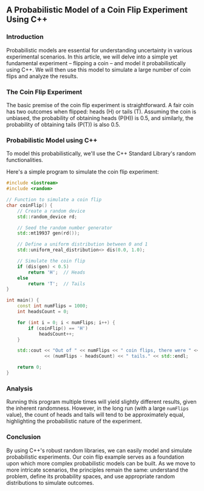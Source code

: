 ## A Probabilistic Model of a Coin Flip Experiment Using C++

### Introduction

Probabilistic models are essential for understanding uncertainty in various experimental scenarios. In this article, we will delve into a simple yet fundamental experiment – flipping a coin – and model it probabilistically using C++. We will then use this model to simulate a large number of coin flips and analyze the results.

### The Coin Flip Experiment

The basic premise of the coin flip experiment is straightforward. A fair coin has two outcomes when flipped: heads (H) or tails (T). Assuming the coin is unbiased, the probability of obtaining heads (P(H)) is 0.5, and similarly, the probability of obtaining tails (P(T)) is also 0.5.

### Probabilistic Model using C++

To model this probabilistically, we'll use the C++ Standard Library's random functionalities.

Here's a simple program to simulate the coin flip experiment:

```cpp
#include <iostream>
#include <random>

// Function to simulate a coin flip
char coinFlip() {
    // Create a random device
    std::random_device rd;

    // Seed the random number generator
    std::mt19937 gen(rd());

    // Define a uniform distribution between 0 and 1
    std::uniform_real_distribution<> dis(0.0, 1.0);

    // Simulate the coin flip
    if (dis(gen) < 0.5)
        return 'H';  // Heads
    else
        return 'T';  // Tails
}

int main() {
    const int numFlips = 1000;
    int headsCount = 0;

    for (int i = 0; i < numFlips; i++) {
        if (coinFlip() == 'H')
            headsCount++;
    }

    std::cout << "Out of " << numFlips << " coin flips, there were " << headsCount << " heads and " 
              << (numFlips - headsCount) << " tails." << std::endl;

    return 0;
}
```

### Analysis

Running this program multiple times will yield slightly different results, given the inherent randomness. However, in the long run (with a large `numFlips` value), the count of heads and tails will tend to be approximately equal, highlighting the probabilistic nature of the experiment.

### Conclusion

By using C++'s robust random libraries, we can easily model and simulate probabilistic experiments. Our coin flip example serves as a foundation upon which more complex probabilistic models can be built. As we move to more intricate scenarios, the principles remain the same: understand the problem, define its probability spaces, and use appropriate random distributions to simulate outcomes.